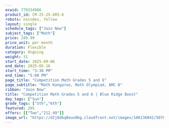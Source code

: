 ```yaml
---
ecwid: 770334986
product_id: CM-25-25-GR5-6
robots: noindex, follow
layout: single
schedule_tags: ["Join Now"]
subject_tags: ["Math"]
price: 249.99
price_unit: per month
duration: Flexible
category: Ongoing
weight: 31
start_date: 2025-09-06
end_date: 2025-05-16
start_time: "3:30 PM"
end_time: "5:00 PM"
page_title: "Competition Math Grades 5 and 6"
page_subtitle: "Math Kangaroo, Math Olympiad, AMC 8"
ribbon: "Join Now"
title: "Competition Math Grades 5 and 6 | Blue Ridge Boost"
day_tags: ["Sun"]
grade_tags: ["5th","6th"]
featured: 205
offers: [["Two","212.49"]]
image_url: "https://d2j6dbq0eux0bg.cloudfront.net/images/106136041/5076141200.png"
---
```

